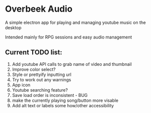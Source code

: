 # Overbeek Audio

A simple electron app for playing and managing youtube music on the desktop

Intended mainly for RPG sessions and easy audio management

## Current TODO list:

1. Add youtube API calls to grab name of video and thumbnail
2. Improve color select?
3. Style or prettyify inputting url
4. Try to work out any warnings
5. App icon
6. Youtube searching feature?
7. Save load order is inconsistent - BUG
8. make the currently playing song/button more visable
9. Add alt text or labels some how/other accessibility
